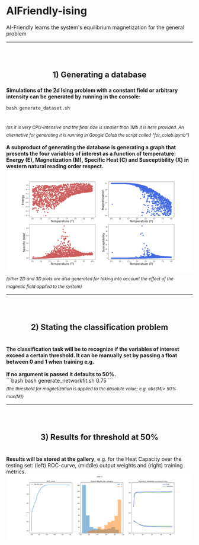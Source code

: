 # AIFriendly-ising
AI-Friendly learns the system's equilibrium magnetization for the general problem<br>


---

<h2><br><p align="center">1) Generating a database</p></b></h2>

<b> Simulations of the 2d Ising problem with a constant field or arbitrary intensity can be generated by running in the console:</b>
  
```bas
bash generate_dataset.sh
```
<br>
<sub><i>(as it is very CPU-intensive and the final size is smaller than 1Mb it is here provided. An alternative for generating it is running in Google Colab the script called "for_colab.ipynb")</i></sub>
<br>
<br>
<b>A subproduct of generating the database is generating a graph that presents the four variables of interest as a function of temperature: Energy (E), Magnetization (M), Specific Heat (C) and Susceptibility (X) in western natural reading order respect.</b>
<img src="gallery/ising.png">
<br>
<sub><i>(other 2D and 3D plots are also generated for taking into account the effect of the magnetic field applied to the system)</i></sub>


---

<h2><br><p align="center">2) Stating the classification problem</p></b></h2>

<br>
<b>The classification task will be to recognize if the variables of interest exceed a certain threshold. It can be manually set by passing a float between 0 and 1 when training e.g.</b><br>
<br>
<b>If no argument is passed it defaults to 50%.</b><br>
```bash
bash generate_networkfit.sh 0.75
```


<br>
<sub><i>(the threshold for magnetization is applied to the absolute value; e.g. abs(M)> 50% max(M))</i></sub>
<br>

---

<h2><br><p align="center">3) Results for threshold at 50%</p></b></h2>
<br>
<b>Results will be stored at the gallery</b>, e.g. for the Heat Capacity over the testing set: (left) ROC-curve, (middle) output weights and (right) training metrics.
<br>
<img src="gallery/network-result-C.png">



